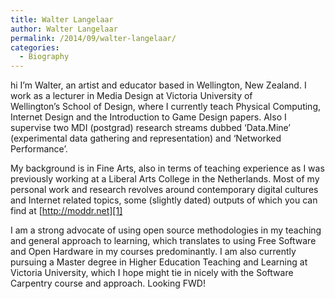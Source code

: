 ```yaml
---
title: Walter Langelaar
author: Walter Langelaar
permalink: /2014/09/walter-langelaar/
categories:
  - Biography
---
```

hi I&#8217;m Walter, an artist and educator based in Wellington, New Zealand. I work as a lecturer in Media Design at Victoria University of Wellington&#8217;s School of Design, where I currently teach Physical Computing, Internet Design and the Introduction to Game Design papers. Also I supervise two MDI (postgrad) research streams dubbed &#8216;Data.Mine&#8217; (experimental data gathering and representation) and &#8216;Networked Performance&#8217;.

My background is in Fine Arts, also in terms of teaching experience as I was previously working at a Liberal Arts College in the Netherlands. Most of my personal work and research revolves around contemporary digital cultures and Internet related topics, some (slightly dated) outputs of which you can find at [http://moddr.net][1]

I am a strong advocate of using open source methodologies in my teaching and general approach to learning, which translates to using Free Software and Open Hardware in my courses predominantly. I am also currently pursuing a Master degree in Higher Education Teaching and Learning at Victoria University, which I hope might tie in nicely with the Software Carpentry course and approach. Looking FWD!

 [1]: http://moddr.net/ "http://moddr.net"
